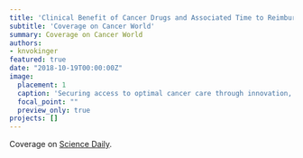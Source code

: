 ```yaml
---
title: 'Clinical Benefit of Cancer Drugs and Associated Time to Reimbursement'
subtitle: 'Coverage on Cancer World'
summary: Coverage on Cancer World
authors: 
- knvokinger
featured: true
date: "2018-10-19T00:00:00Z"
image:
  placement: 1
  caption: 'Securing access to optimal cancer care through innovation, integration and sustainability'
  focal_point: ""
  preview_only: true
projects: []
---
```


Coverage on [Science Daily](https://www.sciencedaily.com/releases/2018/10/181019100539.htm). 
